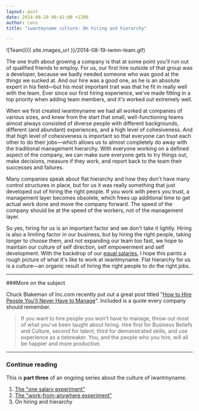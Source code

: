 ```yaml
---
layout: post
date: 2014-08-20 08:41:00 +1200
author: Lenz
title: "iwantmyname culture: On hiring and hierarchy"

---
```


<!-- excerpt -->

![Team]({{ site.images_url }}/2014-08-19-iwmn-team.gif)

The one truth about growing a company is that at some point you'll run out of qualified friends to employ. For us, our first hire outside of that group was a developer, because we badly needed someone who was good at the things we sucked at. And our hire was a good one, as he is an absolute expert in his field—but his most important trait was that he fit in really well with the team. Ever since our first hiring experience, we've made fitting in a top priority when adding team members, and it's worked out extremely well. 

<!-- /excerpt --> 

When we first created iwantmyname we had all worked at companies of various sizes, and knew from the start that small, well-functioning teams almost always consisted of diverse people with different backgrounds, different (and abundant) experiences, and a high level of cohesiveness. And that high level of cohesiveness is important so that everyone can trust each other to do their jobs—which allows us to almost completely do away with the traditional management hierarchy. With everyone working on a defined aspect of the company, we can make sure everyone gets to try things out, make decisions, measure if they work, and report back to the team their successes and failures.

Many companies speak about flat hierarchy and how they don't have many
control structures in place, but for us it was really something that just developed out of hiring the right people. If you work with peers you trust, a management layer becomes obsolete, which frees up additional time to get actual work done and move the company forward. The speed of the company should be at the speed of the workers, not of the management layer.

So yes, hiring for us is an important factor and we don't take it lightly. Hiring is also a limiting factor in our business, but by hiring the right people, taking longer to choose them, and not expanding our team too fast, we hope to maintain our culture of self direction, self empowerment and self development. With the backdrop of our [equal salaries](http://blog.iwantmyname.com/2014/05/culture-at-iwmn-part-one.html), I hope this paints a rough picture of what it's like to work at iwantmyname. Flat hierarchy for us is a culture—an organic result of hiring the right people to do the right jobs.

***

###More on the subject

Chuck Blakeman of Inc.com recently put out a great post titled "[How to Hire People You'll Never Have to Manage](http://www.inc.com/chuck-blakeman/4-steps-to-hiring-people-you-ll-never-have-to-manage.html?cid=sf01001)". Included is a quote every company should remember.

>If you want to hire people you won't have to manage, throw out most of what you've been taught about hiring. Hire first for Business Beliefs and Culture, second for talent, third for demonstrated skills, and use experience as a tiebreaker. You, and the people who you hire, will all be happier and more productive.

***

### Continue reading

This is **part three** of an ongoing series about the culture of iwantmyname. 

1. [The "one salary experiment"](http://blog.iwantmyname.com/2014/05/culture-at-iwmn-part-one.html)
2. [The "work-from-anywhere experiment"](http://blog.iwantmyname.com/2014/05/culture-at-iwmn-part-two.html)
3. On hiring and hierarchy
